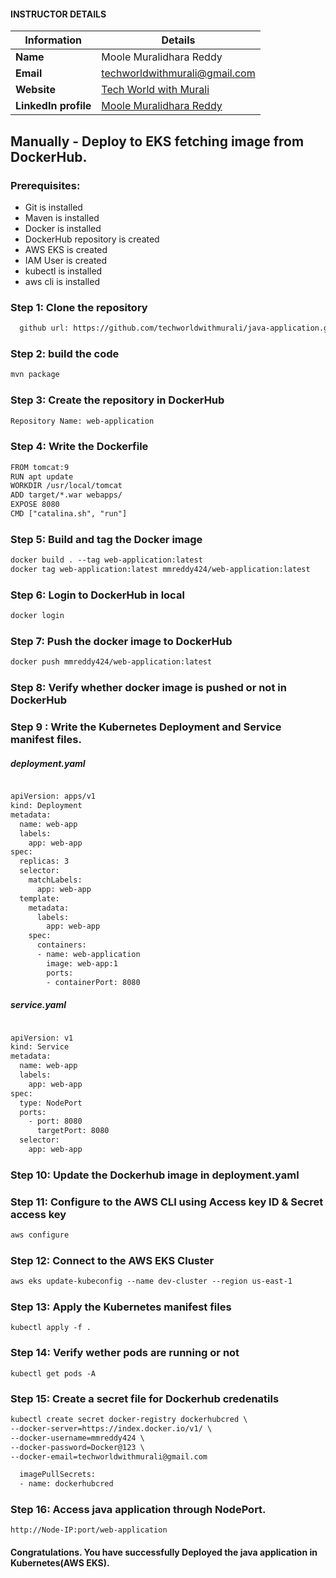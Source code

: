 
#### INSTRUCTOR DETAILS

|  Information             | Details                                                                      |
|----------------------    |------------------------------------------------------------------------------|
| **Name**                 | Moole Muralidhara Reddy                                                      |
| **Email**                | techworldwithmurali@gmail.com                                                |
| **Website**              | [Tech World with Murali](https://www.techworldwithmurali.com/)               |
| **LinkedIn profile**     | [Moole Muralidhara Reddy](https://www.linkedin.com/in/moole-muralidhara-reddy) |


## Manually - Deploy to EKS fetching image from DockerHub.

### Prerequisites:
+ Git is installed
+ Maven is installed
+ Docker is installed
+ DockerHub repository is created
+ AWS EKS is created
+ IAM User is created
+ kubectl is installed
+ aws cli is installed

### Step 1: Clone the repository
  
```xml
  github url: https://github.com/techworldwithmurali/java-application.git
```
### Step 2: build the code
```xml
mvn package
```
### Step 3: Create the repository in DockerHub
```xml
Repository Name: web-application
```
### Step 4: Write the Dockerfile
```xml
FROM tomcat:9
RUN apt update
WORKDIR /usr/local/tomcat
ADD target/*.war webapps/
EXPOSE 8080
CMD ["catalina.sh", "run"]
```
### Step 5: Build and tag the Docker image
```xml
docker build . --tag web-application:latest
docker tag web-application:latest mmreddy424/web-application:latest
```
### Step 6: Login to DockerHub in local
```xml
docker login
```
### Step 7: Push the docker image to DockerHub
```xml
docker push mmreddy424/web-application:latest
```
### Step 8: Verify whether docker image is pushed or not in DockerHub
### Step 9 : Write the Kubernetes Deployment and Service manifest files.
##### deployment.yaml
```xml

apiVersion: apps/v1
kind: Deployment
metadata:
  name: web-app
  labels:
    app: web-app
spec:
  replicas: 3
  selector:
    matchLabels:
      app: web-app
  template:
    metadata:
      labels:
        app: web-app
    spec:
      containers:
      - name: web-application
        image: web-app:1
        ports:
        - containerPort: 8080
```
##### service.yaml
```xml

apiVersion: v1
kind: Service
metadata:
  name: web-app
  labels:
    app: web-app
spec:
  type: NodePort
  ports:  
    - port: 8080
      targetPort: 8080
  selector:
    app: web-app
```
### Step 10: Update the Dockerhub image in deployment.yaml
### Step 11: Configure  to the AWS CLI using Access key ID & Secret access key
```xml
aws configure
```
### Step 12: Connect to the AWS EKS Cluster
```xml
aws eks update-kubeconfig --name dev-cluster --region us-east-1
````
### Step 13: Apply the Kubernetes manifest files
```
kubectl apply -f .
```
### Step 14: Verify wether pods are running or not
```
kubectl get pods -A
```
### Step 15: Create a secret file for Dockerhub credenatils
```xml
kubectl create secret docker-registry dockerhubcred \
--docker-server=https://index.docker.io/v1/ \
--docker-username=mmreddy424 \
--docker-password=Docker@123 \
--docker-email=techworldwithmurali@gmail.com
```
```xml
  imagePullSecrets:
  - name: dockerhubcred

```
### Step 16: Access java application through NodePort.
```
http://Node-IP:port/web-application
```


#### Congratulations. You have successfully Deployed the java application in Kubernetes(AWS EKS).

